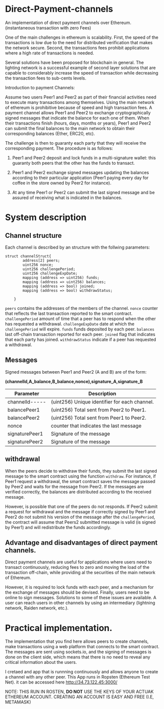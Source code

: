 # Direct-Payment-channels
An implementation of direct payment channels over Ethereum. (instantaneous transaction with zero Fees)


One of the main challenges in ethereum is scalability. First, the speed of the transactions is low due to the need for distributed verification that makes the network secure. Second, the transactions fees prohibit applications where a high rate of transactions is needed.

Several solutions have been proposed for blockchain in general. The lighting network is a successful example of second layer solutions that are capable to considerably increase the speed of transaction while decreasing the transaction fees to sub-cents levels. 

Introduction to payment Channels:

Assume two users Peer1 and Peer2 as part of their financial activities need to execute many transactions among themselves. Using the main network of ethereum is prohibitive because of speed and high transaction fees. A payment channel allows Peer1 and Peer2 to exchange cryptographically signed messages that indicate the balance for each one of them. When their transactions finish (hours, days, months or years), Peer1 and Peer2 can submit the final balances to the main network to obtain their corresponding balances (Ether, ERC20, etc).

The challenge is then to guaranty each party that they will receive the corresponding payment. The procedure is as follows:

1. Peer1 and Peer2 deposit and lock funds in a multi-signature wallet: this guaranty both peers that the other has the funds to transact.

2. Peer1 and Peer2 exchange signed messages updating the balances according to their particular application (Peer1 paying every day for coffee in the store owned by Peer2 for instance).  

3. At any time Peer1 or Peer2 can submit the last signed message and be assured of receiving what is indicated in the balances.

# System description

## Channel structure
Each channel is described by an structure with the follwing parameters:

```solidity
struct channelStruct{
        address[2] peers;
        uint256 nonce;
        uint256 challengePeriod;
        uint256 challengeExpDate;
        mapping (address => uint256) funds;
        mapping (address => uint256) balances;
        mapping (address => bool) joined;
        mapping (address => bool) withdrawStatus;
        
    }
```
`peers` contains the addresses of the members of the channel.
`nonce` counter that reflects the last transaction reported to the smart contract.
`challengePeriod` amount of time that a peer has to respond when the other has requested a withdrawal.
`challengeExpDate` date at which the `challengePeriod` will expire.
`funds` funds deposited by each peer.
`balances` last off-chain transaction reported for each peer.
`joined` flag that indicates that each party has joined.
`withdrawStatus` indicate if a peer has requested a withdrawal.

## Messages

Signed messages between Peer1 and Peer2 (A and B) are of the form: 

**(channelId,A_balance,B_balance,nonce),signature_A,signature_B**

|Parameter     |Description
|--------------|----------------------------------------------|
|channelId-----| (uint256) Unique identifier for each channel.|
|balancePeer1  | (uint256) Total sent from Peer2 to Peer1.    |
|balancePeer2  | (uint256) Total sent from Peer1 to Peer2.    |
|nonce         | counter that indicates the last message      |
|signaturePeer1| Signature of the message                     |
|signaturePeer2| Signature of the message                     |


## withdrawal

When the peers decide to withdraw their funds, they submit the last signed message to the smart contract using the function `withdraw`.
For instance, if Peer1 request a withdrawal, the smart contract saves the message passed by Peer2 and waits for the message from Peer2. If the messages are verified correctly, the balances are distributed according to the received message.

However, is possible that one of the peers do not responds. If Peer2 submit a request for withdrawal and the message if correctly signed by Peer1 and Peer2 do not submit his version of the message after the `challengePeriod`, the contract will assume that Peers2 submitted message is valid (is signed by Peer1) and will redistribute the funds accordingly.


## Advantage and disadvantages of direct payment channels.

Direct payment channels are useful for applications where users need to transact continuously, reducing fees to zero and moving the load of the transaction off-chain, while providing al the securities of the main network of Ethereum.

However, it is required to lock funds with each peer, and a mechanism for the exchange of messages should be devised. Finally, users need to be online to sign messages. Solutions to some of these issues are available. A user can reach users in other channels by using an intermediary (lightning network, Raiden network, etc.). 

# Practical implementation. 
The implementation that you find here allows peers to create channels, make transactions using a web platform that connects to the smart contract. The messages are sent using sockets.io, and the signing of messages is done on the client side, which means that there is no need to reveal any critical information about the users. 

I cretaed and app that is runnning continuously and allows anyone to create a channel with any other peer. This App runs in Ropsten (Ethereum Test Net). it can be accessed here http://34.73.122.45:3000/

NOTE: THIS RUN IN ROSTEN, **DO NOT** USE THE KEYS OF YOUR ACTUAK ETHEREUM ACCOUNT. CREATING AN ACCOUNT IS EASY AND FREE (I.E, METAMASK)
